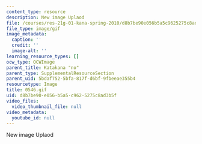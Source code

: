 ```yaml
---
content_type: resource
description: New image Uplaod
file: /courses/res-21g-01-kana-spring-2010/d8b7be90e056b5a5c9625275c8ad3b5f_0546.gif
file_type: image/gif
image_metadata:
  caption: ''
  credit: ''
  image-alt: ''
learning_resource_types: []
ocw_type: OCWImage
parent_title: Katakana "no"
parent_type: SupplementalResourceSection
parent_uid: 5bdaf752-5bfa-817f-d6bf-9fbeeae355b4
resourcetype: Image
title: 0546.gif
uid: d8b7be90-e056-b5a5-c962-5275c8ad3b5f
video_files:
  video_thumbnail_file: null
video_metadata:
  youtube_id: null
---
```

New image Uplaod

